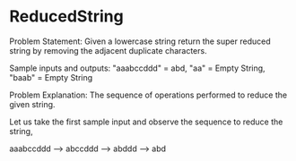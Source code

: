 # ReducedString

Problem Statement:
Given a lowercase string return the super reduced string by removing the adjacent duplicate characters.

Sample inputs and outputs:
"aaabccddd" = abd,
"aa" = Empty String,
"baab" = Empty String

Problem Explanation:
The sequence of operations performed to reduce the given string.

Let us take the first sample input and observe the sequence to reduce the string,

aaabccddd --> abccddd --> abddd --> abd
